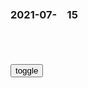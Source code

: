 ### 2021-07-　15

```tip
```

<table id="tbc" style="white-space: pre-wrap">
</table>
<button onclick="toggleb()">toggle</button>
<pre id="prr" style="display: none">
<!-- 🍅<br>　<hr>🍑 -->

<font size="2"><b>
除了Clubhouse CEO，现在没人会认为这家公司“正常”</b></font><br>
https://mbd.baidu.com/newspage/data/landingsuper?context=%7B%22nid%22%3A%22news_9331275440697375068%22%7D&n_type=-1&p_from=-1

<font size="1" style="color:#DCDCDC"><b>2021/12/30 上午11:22:37</b></font><br>

鬼谷子告诉我们：主观臆断使人盲目，产生对事业的危害
https://baijiahao.baidu.com/s?id=1597511474842851966&wfr=spider&for=pc

主观大害。鬼谷子曰：“合而不结者，阳亲而阴疏，事有不合者，圣人不为谋也。”

有些事情，表面上看来，似乎办的很顺利，而实际却恰恰相反，

2021/10/18上午10:53:08

集体翻车！网友心态崩了：再也不信了
https://mbd.baidu.com/newspage/data/landingsuper?context=%7B%22nid%22%3A%22news_9250803975757260139%22%7D&n_type=0&p_from=1

2021/10/18上午10:49:34

y视知名主持人"翻车"了
https://www.thepaper.cn/newsDetail_forward_8956911

想当然，汉语成语，凭唯心主义的没有根据的推测来断定，指臆断，不根据实际情况，以为事情和结论一定是如此，单凭自己的主观看法下结论。

四风”的哲学剖析
http://politics.people.com.cn/n/2013/0909/c70731-22855340.html

四风”有其复杂而深刻的sh历史和思想理论根源。就哲学层面而言，则是违背马克思主义唯物辩证法、认识论、价值观和历史观，在思想上行为上表现出来的形而上学、唯心主义和极端个人主义。

实践是检验真理的唯一标准
http://www.people.com.cn/item/20years/newfiles/b1020.html

由于“s人帮”的
破坏和他们控z下的舆l工具大量的歪曲x传，把这个
问题搞得混乱不堪。

怎样区别真理与谬误呢？一八四五年，马克思就提
出了检验真理的标准问题：“人的思维是否具有客观的
真理性，这并不是一个理论的问题，而是一个实践的问
题。人应该在实践中证明自己思维的真理性，即自己思
维的现实性和力量，亦即自己思维的此岸性。关于离开
实践的思维是否具有现实性的争论，是一个纯粹经院哲
学的问题。

什么亡我之心不死，我看是神经病
http://news.hexun.com/2021-03-26/203283204.html

精神病学】常见的精神疾病-被迫害妄想症是怎么一回事
https://www.bilibili.com/video/av629647265/

妄想是指没有客观原因，出现了一个荒谬的想法。

患者往往会基于妄想出于恐惧状态，感觉被人议l，诬陷，遭人暗算或者财产被劫等等。患者往往伴有伤人或者自残的一个企图。如不早诊断早治疗，会酿成大祸。

发生妄想症的人往往有着一些特殊的性格缺陷，比如主观，敏感，多疑，自我中心，好幻想等等。

第一，通常无法看清自我界限，分不清自己与他人的看法，容易混淆概念。
第二，缺乏对他人的信赖，总觉得周围人对他有敌意。
第三，常常以自我为中心，敏感且自私自利。
第四，不能正确的认识自我，缺乏认识自我的动机与态度。
第五，内心确实有一些他个人认为不可告人的一些秘密。

我们正常的担心，某些不好的事情会发生，这种担心是可以解除，可以逆转的。而被害妄想是解除不了的，没法被说服，他本人对被害是深信不疑的。

弹幕：怎么全中呢。。。
弹幕：过于真实
弹幕：你再骂！

银英永远牛b
　美g亡我之心不死

虚空奈落201　
　病入膏肓

-OZON　
　确实是这样

朝夜雾y　
　我觉得这个不是妄想是事实

平安女人202　
　这不是妄想。你是公知吧

z本主义亡我之心不死，愚蠢的唯心主义者-40
https://tieba.baidu.com/p/4793286531

亡我之心不死
https://www.baidu.com/s?word=%E4%BA%A1%E6%88%91%E4%B9%8B%E5%BF%83%E4%B8%8D%E6%AD%BB

社评：zgGDP让美g遏制狂们心里咯噔一下
https://baijiahao.baidu.com/s?id=1705343654055620312&wfr=spider&for=pc

38岁设计师心里老是“咯噔一下”，什么原因？心血管医生告诉你
https://baijiahao.baidu.com/s?id=1704759950122725137&wfr=spider&for=pc

千人接种辉瑞、莫德纳后患心肌炎！美FDA加注“心脏炎症”警告
https://new.qq.com/omn/20210626/20210626A03EHC00.html

全美截至6月11日已接种共约3亿剂mRNA疫苗，其中报告了超过1200例的心肌炎或心包膜炎，病例主要集中在16岁以上青少年和年轻人，通常发生在第二剂疫苗接种后的数天之内，以男性患者明显较多。

我们都是熊孩子
https://tb1.bdstatic.com/tb/cms/frs/bg/default_head20141014.jpg

李kq：无论涉及到什么单位、什么层次，都要一查到底，严肃追责
https://baijiahao.baidu.com/s?id=1705326718775026076&wfr=spider&for=pc

lucian198　
　z理好久不见，您辛苦了！保重身体啊。您是真心为g为m，不争名利的人。

yongshengm　
　是的，低调、务实、勤勉的lz理，让人崇敬

这热度，蹭得好
https://baijiahao.baidu.com/s?id=1705322164387118020&wfr=spider&for=pc

在电影的前半部分，他脸上最常出现的就是这种呆滞而又茫然的表情。

https://pics3.baidu.com/feed/c8ea15ce36d3d539ff5316a72d792758342ab06a.jpeg?token=b1852c195e13366dc6155c0ec44b81bf

求求你，就让我带他去做亲子鉴定好不好
https://v.qq.com/x/page/m3138rihyii.html

美术经典中的d史｜五s运动：定格那热血澎湃的时刻
https://xw.qq.com/amphtml/20210303A08S2B00

https://inews.gtimg.com/newsapp_bt/0/13234964415/

美术经典中的d史｜油画《五s运动
https://www.sohu.com/a/457033534_120214188

视频未通过s核

外j部：m主不能只用西方意s形态和价值观定义
https://export.shobserver.com/baijiahao/html/385986.html

操k舆l s动仇恨 祸乱他g
https://baijiahao.baidu.com/s?id=1705254634577298870&wfr=spider&for=pc

dvd_i　
　对呀！这篇文章还说美国，它本身不就是在干他说美国干的事情吗——操k舆l s动仇恨 祸乱他g

假的u　
　对自己人好点，没什么事情不能解决
`保民而王，莫之能御也`
`各欲正己也，焉用战`

操k舆l s动仇恨 祸乱他g
https://baijiahao.baidu.com/s?id=1705220303651867384&wfr=spider&for=pc

龙和f
　原来是说美g

网络评l引导（一
http://xuexi.12371.cn/2016/02/19/VIDE1455862823411830.shtml

网络评l要主动引导舆q
https://www.fx361.com/page/2016/1031/297255.shtml

以巴虽然停火了，但仇恨的种子还深埋在那里
https://www.163.com/dy/article/GAJDA22V055280FX.html

一个鬼子都不留》中的抗日英雄
https://baijiahao.baidu.com/s?id=1562393771346392&wfr=spider&for=pc

李光耀对话邓xp：zg必须停止g命输出
https://cul.sohu.com/20110714/n313398352.shtml

每天玩游戏，不如做建模来赚钱
https://i0.hdslb.com/bfs/sycp/creative_img/202012/c88395907fb0c3df0e93b5657ac331ce.jpg

奋斗者协议”是变着法地压榨打工者的剩余价值和劳动剩余时间
https://new.qq.com/omn/20200904/20200904A06B3100.html

l导以培养的名义压榨你！看看你中了几点
https://baijiahao.baidu.com/s?id=1697665339074918187&wfr=spider&for=pc

一个人要是一直不睡觉，能够存活多久？别轻易尝试
https://www.163.com/dy/article/GEUTD51K0511N668.html

新时代的打工人们，每天996，熬夜已经是家常便饭了，

996，715，007，大小周工作制都是啥？猜猜哪个更惨
https://xw.qq.com/cmsid/20201125A0CP0G00

过度加班是对员工的盘剥，996和007到底压榨了多少时间
https://baijiahao.baidu.com/s?id=1695920114637631077&wfr=spider&for=pc

除了“996”，又来了个“715”，时间惨遭“压榨”，打工人真难
https://xw.qq.com/cmsid/20201205A0FDQA00

上五休二真那么难？从996到715，打工人还有多少时间能被压榨
https://www.163.com/dy/article/G61KSJ1G054255AJ.html

1817年，sh主义者罗伯特·欧文率先提出了8小时工作制。在当时，美国和欧洲的许多gj，正逐渐从z本主义走向帝g主义，榨取工人们的剩余价值，维持z本主义的高速运转。当时，大多数工人每天都要工作14至16个小时，部分甚至高达18个小时以上，但所获得的报酬却很低，几乎完全沦为了资z本家们的“赚钱机器

https://nimg.ws.126.net/?url=http%3A%2F%2Fdingyue.ws.126.net%2F2021%2F0326%2Faff1214ap00qqkn5a00f2d000hs00a2p.png&thumbnail=650x2147483647&quality=80&type=jpg

元龙中最会花钱的女主，挥金如土却最受宠，王胜：你开心就好
https://www.sohu.com/a/477541027_120194115

https://p7.itc.cn/images01/20210715/c59fed58d4da494ab01eced5339b3111.png
https://p3.itc.cn/images01/20210715/ef9152e14dc849e3b2976e431e790bd7.png

处20天对象女孩被拉黑，折腾没了18.9万，只剩下3000多双鞋
https://baijiahao.baidu.com/s?id=1705222247311627149&wfr=spider&for=pc

苏昕_凌x
　如果这男的不是有钱人，条件一般，应该也不会搭理吧！做人做那么势力，被骗一点都不奇怪，你不贪别人东西，别人怎么骗你？

只为一见你一m
　老实本分的男人，她们看不上。会来事的渣男被她们当成宝。被骗 被坑了又来卖惨，

半根小熊m
　不正经去谈恋爱，觉得别人有钱，第一次见面立马同意，呵呵，骗子就是利用这点，那些pua套路不也是从伪富二代开始的，真的是我觉得这种人一点都不可怜，为了钱而被骗财骗色

董明洋生活纪s
　是的 还不是想傍大款 有什么可怜的？

因果小百k
　的确，因为她太盲目轻信，容易被感动，恋爱脑真可怜可耻，才会被骗财骗色。
　　学会识人是女人的重要课程，必不可少。

天天都迷h
　再精明的的女人也会遇到那个能克她的男人！每个少女都有一颗希望遇见白马王子的心

世行首席经济学家笔下印度g僚主义：“先生”一词的使用频次是“平均每分钟16次
https://world.huanqiu.com/article/43wW45uA1kk

特朗普在白宫的“最后疯狂”被曝光！美媒：比我们想象的还要糟糕
https://baijiahao.baidu.com/s?id=1705286970395735567&wfr=spider&for=pc

在首都华盛顿的一次示w活动中，出于安全考虑，特朗普被暂时送入白宫地堡，但嗅觉敏锐的《纽约时报》很快就将总统的这一狼狈之举曝光，引发了特朗普的震怒，他扬言要“处决掉”向媒体泄密之人。当时，一众幕僚大气不敢出，尽量避免与总统进行目光接触。
　当时随着各地k议活动愈演愈烈，特朗普多次提出调遣j队进行镇y，遭到参谋长联席会议主席马克·米利的多次驳斥。在白宫战情室的一次会议中，特朗普再次添油加醋地渲染着各地的暴力抗议，并要求米利“指挥j队”。米利解释称，自己在白宫只是一个顾问，并非j事指挥g。彻底失去耐心的特朗普当众爆出粗口：“我说，我他妈要让你负责领j！”米利也咆哮道：“我说这事我干不了！”特朗普再爆粗口：“你他妈敢对我这么说话！”米利向其他与会者嚷道：“该死的！你们这一屋子懂法的，就没一个人告诉他我的法律责q是什么吗？”时任司法部长巴尔只得接话称：“总统先生，米利说得对。

为了威逼巴尔对所谓的“选举舞弊”展开调查，特朗普在一次会晤中对前者拍桌咆哮，脸涨得通红，如同“疯子

书中有章节重点刻画了特朗普身边的“佞臣”。去年大选日当晚，特朗普的私人律师朱利安尼喝得醉醺醺地告诉特朗普，“你直接宣布获胜就行”——而当时多州计票结果都尚未得出，白宫多名官员均认为此法不妥。特朗普败选后，又是朱利安尼竭尽全力为“选举舞弊”的特大谎言添油加醋。
　有内部知情人员这样讽刺当时白宫内的氛围：“家里要是有个开豪车的‘酷叔叔’，成天带着你的孩子看电影、四处玩耍，那父母再有责任心也很难教孩子学好。

在凤凰古城写影评的刺h
　美国报刊刊登的东西，你还真的全信？ 不应该吧！你应该更全面客观一点。

谢霆锋ALj5z
　是的，，，好的全信，坏的假新闻

三点水D　
　人家在报自家的，别人还要怎么客观

木头疙瘩online
　我会选择性的相信。

guo14040　
　川普对我d我g的贡献是常人难以想象和达到的，在我gmz复x道路上发挥了不可替代的作用。不要因为他的外表和g籍而不公正的看待他，不要考虑美国rm的感受，支持他，鼓励他，为他打call

户外达77　
　米利不畏强q，不怕犯上，时刻铭记法律赋予的责任义务，厉害

MLNA之197　
　对一个都下台半年的美国人如此不遗余力地口诛笔伐？~你这是得多怕他啊

jasonge200　
　看看川普通知都经历了什么，川普同志一个人战斗在美帝的心脏，而我们却都不知道，太让人痛心了

<!-- 🍅<br>　<hr>🍑 -->
</pre>

<script src="https://cdn.jsdelivr.net/npm/jquery@3.5.1/dist/jquery.min.js"></script>

<link rel="stylesheet" href="https://cdn.jsdelivr.net/gh/fancyapps/fancybox@3.5.7/dist/jquery.fancybox.min.css" />
<script src="https://cdn.jsdelivr.net/gh/fancyapps/fancybox@3.5.7/dist/jquery.fancybox.min.js"></script>

<script type="text/javascript">

setTimeout(function(){
  tbc.innerHTML = parseURL(prr.innerHTML);
},0);

var __urlRegex = /(\b(https?|ftp|file):\/\/[-A-Z0-9+&@#\/%?=~_|!:,.;]*[-A-Z0-9+&@#\/%=~_|])/ig;
var __imgRegex = /\.(?:jpe?g|gif|png)$/i;

function parseURL($string){

    var exp = __urlRegex;
    return $string.replace(exp,function(match){
            __imgRegex.lastIndex=0;
            if(__imgRegex.test(match)){
                return '<a data-fancybox="gallery" href="' + match.replace("/p=700", "")
                 + '"><img src="' + match.replace("/p=700", "")+'" width="64"></a>';
            }
            else{
                return '<a href="' + match + '" target="_blank">' + match + '</a>';
            }
        }
    );
}

function toggleb() {
  var x = document.getElementById("prr");
  if (x.style.display === "none") {
    x.style.display = "";
  } else {
    x.style.display = "none";
  }
}

</script>
